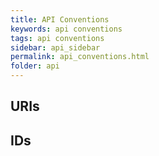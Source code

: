 ```yaml
---
title: API Conventions
keywords: api conventions
tags: api conventions
sidebar: api_sidebar
permalink: api_conventions.html
folder: api
---
```

## URIs

## IDs